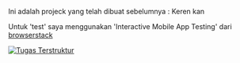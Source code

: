 Ini adalah projeck yang telah dibuat sebelumnya : Keren kan 

Untuk 'test' saya menggunakan 'Interactive Mobile App Testing' dari [browserstack](https://www.browserstack.com/app-live)


[![Tugas Terstruktur](https://res.cloudinary.com/marcomontalbano/image/upload/v1637759044/video_to_markdown/images/youtube--AyAJnIRTPhI-c05b58ac6eb4c4700831b2b3070cd403.jpg)](https://youtu.be/AyAJnIRTPhI "Tugas Terstruktur")